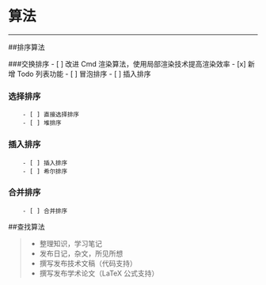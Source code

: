 # 算法
------
##排序算法

###交换排序
        - [ ] 改进 Cmd 渲染算法，使用局部渲染技术提高渲染效率
        - [x] 新增 Todo 列表功能
        - [ ] 冒泡排序
        - [ ] 插入排序
### 选择排序
        - [ ] 直接选择排序
        - [ ] 堆排序
### 插入排序
        - [ ] 插入排序
        - [ ] 希尔排序
### 合并排序
        - [ ] 合并排序

##查找算法
> * 整理知识，学习笔记
> * 发布日记，杂文，所见所想
> * 撰写发布技术文稿（代码支持）
> * 撰写发布学术论文（LaTeX 公式支持）
